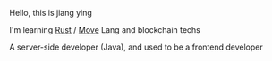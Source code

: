 Hello, this is jiang ying

I'm learning [Rust](https://github.com/rust-lang/rust) / [Move](https://github.com/move-language/move) Lang and blockchain techs

A server-side developer (Java), and used to be a frontend developer

<!-- and [Move Lang](https://github.com/move-language) -->
